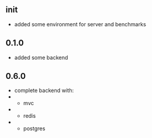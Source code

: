 ## init

- added some environment for server and benchmarks

## 0.1.0

- added some backend

## 0.6.0

- complete backend with:
- - mvc
- - redis
- - postgres
